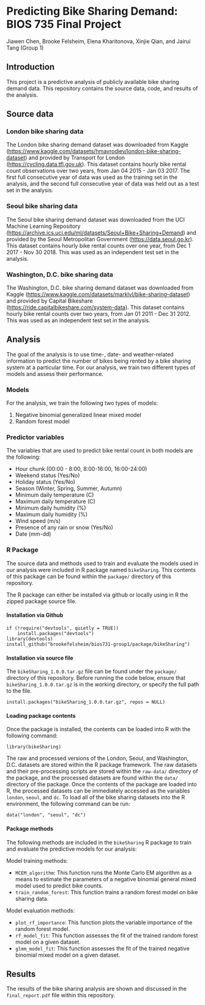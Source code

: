 # Predicting Bike Sharing Demand: BIOS 735 Final Project

Jiawen Chen, Brooke Felsheim, Elena Kharitonova, Xinjie Qian, and Jairui Tang (Group 1)

## Introduction
This project is a predictive analysis of publicly available bike sharing demand data. This repository contains the source data, code, and results of the analysis.

## Source data

### London bike sharing data

The London bike sharing demand dataset was downloaded from Kaggle (https://www.kaggle.com/datasets/hmavrodiev/london-bike-sharing-dataset) and provided by Transport for London (https://cycling.data.tfl.gov.uk). This dataset contains hourly bike rental count observations over two years, from Jan 04 2015 - Jan 03 2017. The first full consecutive year of data was used as the training set in the analysis, and the second full consecutive year of data was held out as a test set in the analysis.

### Seoul bike sharing data

The Seoul bike sharing demand dataset was downloaded from the UCI Machine Learning Repository (https://archive.ics.uci.edu/ml/datasets/Seoul+Bike+Sharing+Demand) and provided by the Seoul Metropolitan Government (https://data.seoul.go.kr). This dataset contains hourly bike rental counts over one year, from Dec 1 2017 - Nov 30 2018. This was used as an independent test set in the analysis.

### Washington, D.C. bike sharing data

The Washington, D.C. bike sharing demand dataset was downloaded from Kaggle (https://www.kaggle.com/datasets/marklvl/bike-sharing-dataset) and provided by Capital Bikeshare (https://ride.capitalbikeshare.com/system-data). This dataset contains hourly bike rental counts over two years, from Jan 01 2011 - Dec 31 2012. This was used as an independent test set in the analysis.

## Analysis

The goal of the analysis is to use time-, date- and weather-related information to predict the number of bikes being rented by a bike sharing system at a particular time. For our analysis, we train two different types of models and assess their performance.

### Models 

For the analysis, we train the following two types of models:     

  1. Negative binomial generalized linear mixed model
  2. Random forest model

### Predictor variables

The variables that are used to predict bike rental count in both models are the following:     

  * Hour chunk (00:00 - 8:00, 8:00-16:00, 16:00-24:00)
  * Weekend status (Yes/No)
  * Holiday status (Yes/No)
  * Season (Winter, Spring, Summer, Autumn)
  * Minimum daily temperature (C)
  * Maximum daily temperature (C)
  * Minimum daily humidity (%)
  * Maximum daily humidity (%)
  * Wind speed (m/s)
  * Presence of any rain or snow (Yes/No)
  * Date (mm-dd)

### R Package

The source data and methods used to train and evaluate the models used in our analysis were included in R package named `bikeSharing`. This contents of this package can be found within the `package/` directory of this repository.

The R package can either be installed via github or locally using in R the zipped package source file.

#### Installation via Github
```
if (!require("devtools", quietly = TRUE))
    install.packages("devtools")
library(devtools)
install_github("brookefelsheim/bios731-group1/package/bikeSharing")
```
#### Installation via source file
The `bikeSharing_1.0.0.tar.gz` file can be found under the `package/` directory of this repository. Before running the code below, ensure that `bikeSharing_1.0.0.tar.gz` is in the working directory, or specify the full path to the file.
```
install.packages("bikeSharing_1.0.0.tar.gz", repos = NULL)
```
#### Loading package contents
Once the package is installed, the contents can be loaded into R with the following command:
```
library(bikeSharing)
```
The raw and processed versions of the London, Seoul, and Washington, D.C. datasets are stored within the R package framework. The raw datasets and their pre-processing scripts are stored within the `raw-data/` directory of the package, and the processed datasets are found within the `data/` directory of the package. Once the contents of the package are loaded into R, the processed datasets can be immediately accessed as the variables `london`, `seoul`, and `dc`. To load all of the bike sharing datasets into the R environment, the following command can be run:      
```
data("london", "seoul", "dc")
```
#### Package methods
The following methods are included in the `bikeSharing` R package to train and evaluate the predictive models for our analysis:

Model training methods: 
  * `MCEM_algorithm`: This function runs the Monte Carlo EM algorithm as a means to estimate the parameters of a negative binomial general mixed model used to predict bike counts.
  * `train_random_forest`: This function trains a random forest model on bike sharing data.

Model evaluation methods:
  * `plot_rf_importance`: This function plots the variable importance of the random forest model.
  * `rf_model_fit`: This function assesses the fit of the trained random forest model on a given dataset.
  * `glmm_model_fit`: This function assesses the fit of the trained negative binomial mixed model on a given dataset.

## Results
The results of the bike sharing analysis are shown and discussed in the `final_report.pdf` file within this repository.
